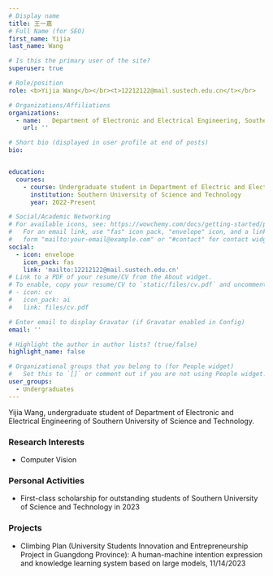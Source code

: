 ```yaml
---
# Display name
title: 王一嘉
# Full Name (for SEO)
first_name: Yijia
last_name: Wang

# Is this the primary user of the site?
superuser: true

# Role/position
role: <b>Yijia Wang</b></br><t>12212122@mail.sustech.edu.cn</t></br>

# Organizations/Affiliations
organizations:
  - name:   Department of Electronic and Electrical Engineering, Southern University of Science and Technology
    url: ''

# Short bio (displayed in user profile at end of posts)
bio:


education:
  courses:
    - course: Undergraduate student in Department of Electric and Electrical Engineering
      institution: Southern University of Science and Technology
      year: 2022-Present

# Social/Academic Networking
# For available icons, see: https://wowchemy.com/docs/getting-started/page-builder/#icons
#   For an email link, use "fas" icon pack, "envelope" icon, and a link in the
#   form "mailto:your-email@example.com" or "#contact" for contact widget.
social:
  - icon: envelope
    icon_pack: fas
    link: 'mailto:12212122@mail.sustech.edu.cn'
# Link to a PDF of your resume/CV from the About widget.
# To enable, copy your resume/CV to `static/files/cv.pdf` and uncomment the lines below.
# - icon: cv
#   icon_pack: ai
#   link: files/cv.pdf

# Enter email to display Gravatar (if Gravatar enabled in Config)
email: ''

# Highlight the author in author lists? (true/false)
highlight_name: false

# Organizational groups that you belong to (for People widget)
#   Set this to `[]` or comment out if you are not using People widget.
user_groups:
  - Undergraduates
---
```


Yijia Wang, undergraduate student of Department of Electronic and Electrical Engineering of Southern University of Science and Technology.


### **Research Interests**
* Computer Vision


### **Personal Activities**
* First-class scholarship for outstanding students of Southern University of Science and Technology in 2023

### **Projects**
* Climbing Plan (University Students Innovation and Entrepreneurship Project in Guangdong Province): A human-machine intention expression and knowledge learning system based on large models, 11/14/2023